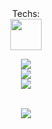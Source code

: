 
<!--
**fathergasc/fathergasc** is a ✨ _special_ ✨ repository because its `README.md` (this file) appears on your GitHub profile.

Here are some ideas to get you started:

- 🔭 I’m currently working on ...
- 🌱 I’m currently learning ...
- 👯 I’m looking to collaborate on ...
- 🤔 I’m looking for help with ...
- 💬 Ask me about ...
- 📫 How to reach me: ...
- 😄 Pronouns: ...
- ⚡ Fun fact: ...
-->
<div align="center">
  Techs: <br>
  <img src="https://raw.githubusercontent.com/get-icon/geticon/fc0f660daee147afb4a56c64e12bde6486b73e39/icons/html-5.svg" height="50px" width="50px"/>
  
</div>

<div align="center">
  
![](https://github-readme-stats.vercel.app/api?username=fathergasc&show_icons=true&theme=onedark) <br>
  [![](http://github-readme-streak-stats.herokuapp.com?user=fathergasc&theme=onedark&border_radius=5&date_format=M%20j%5B%2C%20Y%5D&background=282C34)](https://git.io/streak-stats) <br>
[![](https://github-readme-stats.vercel.app/api/top-langs/?username=fathergasc&layout=compact&theme=onedark)](https://github.com/anuraghazra/github-readme-stats) <br>
 <br>
 
  
</div>

<div align="center">
  
[![](https://visitcount.itsvg.in/api?id=fathergasc&label=Profile%20Views&color=12&icon=5&pretty=false)](https://visitcount.itsvg.in)
  
</div>

